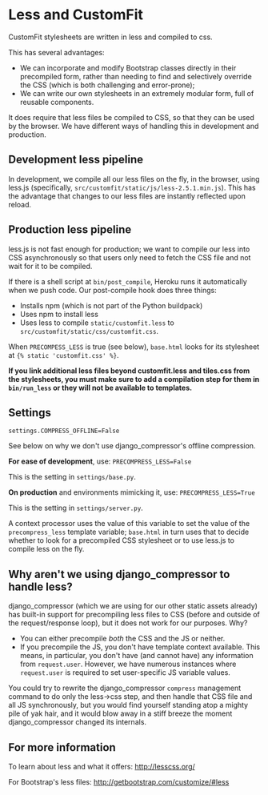 # Less and CustomFit

CustomFit stylesheets are written in less and compiled to css.

This has several advantages:
* We can incorporate and modify Bootstrap classes directly in their precompiled form, rather than needing to find and selectively override the CSS (which is both challenging and error-prone);
* We can write our own stylesheets in an extremely modular form, full of reusable components.

It does require that less files be compiled to CSS, so that they can be used by the browser. We have different ways of handling this in development and production.

## Development less pipeline

In development, we compile all our less files on the fly, in the browser, using less.js (specifically, `src/customfit/static/js/less-2.5.1.min.js`). This has the advantage that changes to our less files are instantly reflected upon reload.

## Production less pipeline

less.js is not fast enough for production; we want to compile our less into CSS asynchronously so that users only need to fetch the CSS file and not wait for it to be compiled. 

If there is a shell script at `bin/post_compile`, Heroku runs it automatically when we push code. Our post-compile hook does three things:
* Installs npm (which is not part of the Python buildpack)
* Uses npm to install less
* Uses less to compile `static/customfit.less` to `src/customfit/static/css/customfit.css`.

When `PRECOMPESS_LESS` is true (see below), `base.html` looks for its stylesheet at `{% static 'customfit.css' %}`.

__If you link additional less files beyond customfit.less and tiles.css from the stylesheets, you must make sure to add a compilation step for them in `bin/run_less` or they will not be available to templates.__


## Settings

`settings.COMPRESS_OFFLINE=False`

See below on why we don't use django_compressor's offline compression.

__For ease of development__, use:
`PRECOMPRESS_LESS=False`

This is the setting in `settings/base.py`.

__On production__ and environments mimicking it, use:
`PRECOMPRESS_LESS=True`

This is the setting in `settings/server.py`.

A context processor uses the value of this variable to set the value of the `precompress_less` template variable; `base.html` in turn uses that to decide whether to look for a precompiled CSS stylesheet or to use less.js to compile less on the fly.


## Why aren't we using django_compressor to handle less?
django_compressor (which we are using for our other static assets already) has built-in support for precompiling less files to CSS (before and outside of the request/response loop), but it does not work for our purposes. Why?
* You can either precompile _both_ the CSS and the JS or neither.
* If you precompile the JS, you don't have template context available. This means, in particular, you don't have (and cannot have) any information from `request.user`. However, we have numerous instances where `request.user` is required to set user-specific JS variable values.

You could try to rewrite the django_compressor `compress` management command to do only the less->css step, and then handle that CSS file and all JS synchronously, but you would find yourself standing atop a mighty pile of yak hair, and it would blow away in a stiff breeze the moment django_compressor changed its internals.


## For more information

To learn about less and what it offers: http://lesscss.org/

For Bootstrap's less files: http://getbootstrap.com/customize/#less